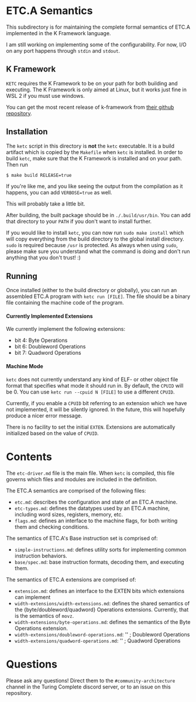 # ETC.A Semantics

This subdirectory is for maintaining the complete formal semantics of ETC.A implemented in the K Framework language.

I am still working on implementing some of the configurability. For now, I/O on any port happens through `stdin` and `stdout`.

## K Framework

`KETC` requires the K Framework to be on your path for both building and executing. The K Framework is only aimed at Linux, but it works just fine in WSL 2 if you must use windows.

You can get the most recent release of k-framework from [their github repository](https://github.com/runtimeverification/k/releases/tag/v5.2.94).

## Installation

The `ketc` script in this directory is **not** the `ketc` executable. It is a build artifact which is copied by the `Makefile` when `ketc` is installed. In order to build `ketc`, make sure that the K Framework is installed and on your path. Then run
```bash
$ make build RELEASE=true
```

If you're like me, and you like seeing the output from the compilation as it happens, you can add `VERBOSE=true` as well.

This will probably take a little bit.

After building, the built package should be in `./.build/usr/bin`. You can add that directory to your `PATH` if you don't want to install further.

If you would like to install `ketc`, you can now run `sudo make install` which will copy everything from the build directory to the global install directory. `sudo` is required because `/usr` is protected. As always when using `sudo`, please make sure you understand what the command is doing and don't run anything that you don't trust! :)

## Running

Once installed (either to the build directory or globally), you can run an assembled ETC.A program with `ketc run [FILE]`. The file should be a binary file containing the machine code of the program.

#### Currently Implemented Extensions

We currently implement the following extensions:
* bit 4: Byte Operations
* bit 6: Doubleword Operations
* bit 7: Quadword Operations

#### Machine Mode

`ketc` does not currently understand any kind of ELF- or other object file format that specifies what mode it should run in. By default, the `CPUID` will be 0. You can use `ketc run --cpuid N [FILE]` to use a different `CPUID`.

Currently, if you enable a `CPUID` bit referring to an extension which we have not implemented, it will be silently ignored. In the future, this will hopefully produce a nicer error message.

There is no facility to set the initial `EXTEN`. Extensions are automatically initialized based on the value of `CPUID`.

# Contents

The `etc-driver.md` file is the main file. When `ketc` is compiled, this file governs which files and modules are included in the definition.

The ETC.A semantics are comprised of the following files:
* `etc.md`: describes the configuration and state of an ETC.A machine.
* `etc-types.md`: defines the datatypes used by an ETC.A machine, including word sizes, registers, memory, etc.
* `flags.md`: defines an interface to the machine flags, for both writing them and checking conditions.

The semantics of ETC.A's Base instruction set is comprised of:
* `simple-instructions.md`: defines utility sorts for implementing common instruction behaviors.
* `base/spec.md`: base instruction formats, decoding them, and executing them.

The semantics of ETC.A extensions are comprised of:
* `extension.md`: defines an interface to the EXTEN bits which extensions can implement
* `width-extensions/width-extensions.md`: defines the shared semantics of the
  {byte/doubleword/quadword} Operations extensions. Currently, that is the semantics of `movz`.
* `width-extensions/byte-operations.md`: defines the semantics of the Byte Operations extension.
* `width-extensions/doubleword-operations.md`: ''    ; Doubleword Operations
* `width-extensions/quadword-operations.md`: ''    ; Quadword Operations

# Questions

Please ask any questions! Direct them to the `#community-architecture` channel in the Turing Complete discord server, or to an issue on this repository.
